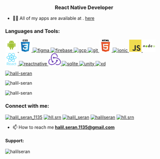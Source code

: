 <h3 align="center">React Native Developer</h3>


- 👨‍💻 All of my apps are available at .
[here](https://github.com/halil-seran?tab=repositories)  
<!--- I’m currently working at SeraCell -->

<!-- <img align="right" src="http://www.reactiongifs.com/r/vhpy.gif" width="250" height="189"/> -->



<h3 align="left">Languages and Tools:</h3>
<p align="left"> <a href="https://developer.android.com" target="_blank" rel="noreferrer"> <img src="https://raw.githubusercontent.com/devicons/devicon/master/icons/android/android-original-wordmark.svg" alt="android" width="40" height="40"/> </a> <a href="https://www.w3schools.com/css/" target="_blank" rel="noreferrer"> <img src="https://raw.githubusercontent.com/devicons/devicon/master/icons/css3/css3-original-wordmark.svg" alt="css3" width="40" height="40"/> </a> <a href="https://www.figma.com/" target="_blank" rel="noreferrer"> <img src="https://www.vectorlogo.zone/logos/figma/figma-icon.svg" alt="figma" width="40" height="40"/> </a> <a href="https://firebase.google.com/" target="_blank" rel="noreferrer"> <img src="https://www.vectorlogo.zone/logos/firebase/firebase-icon.svg" alt="firebase" width="40" height="40"/> </a> <a href="https://cloud.google.com" target="_blank" rel="noreferrer"> <img src="https://www.vectorlogo.zone/logos/google_cloud/google_cloud-icon.svg" alt="gcp" width="40" height="40"/> </a> <a href="https://git-scm.com/" target="_blank" rel="noreferrer"> <img src="https://www.vectorlogo.zone/logos/git-scm/git-scm-icon.svg" alt="git" width="40" height="40"/> </a> <a href="https://www.w3.org/html/" target="_blank" rel="noreferrer"> <img src="https://raw.githubusercontent.com/devicons/devicon/master/icons/html5/html5-original-wordmark.svg" alt="html5" width="40" height="40"/> </a> <a href="https://ionicframework.com" target="_blank" rel="noreferrer"> <img src="https://upload.wikimedia.org/wikipedia/commons/d/d1/Ionic_Logo.svg" alt="ionic" width="40" height="40"/> </a> <a href="https://developer.mozilla.org/en-US/docs/Web/JavaScript" target="_blank" rel="noreferrer"> <img src="https://raw.githubusercontent.com/devicons/devicon/master/icons/javascript/javascript-original.svg" alt="javascript" width="40" height="40"/> </a> <a href="https://nodejs.org" target="_blank" rel="noreferrer"> <img src="https://raw.githubusercontent.com/devicons/devicon/master/icons/nodejs/nodejs-original-wordmark.svg" alt="nodejs" width="40" height="40"/> </a> <a href="https://reactjs.org/" target="_blank" rel="noreferrer"> <img src="https://raw.githubusercontent.com/devicons/devicon/master/icons/react/react-original-wordmark.svg" alt="react" width="40" height="40"/> </a> <a href="https://reactnative.dev/" target="_blank" rel="noreferrer"> <img src="https://reactnative.dev/img/header_logo.svg" alt="reactnative" width="40" height="40"/> </a> <a href="https://redux.js.org" target="_blank" rel="noreferrer"> <img src="https://raw.githubusercontent.com/devicons/devicon/master/icons/redux/redux-original.svg" alt="redux" width="40" height="40"/> </a> <a href="https://www.sqlite.org/" target="_blank" rel="noreferrer"> <img src="https://www.vectorlogo.zone/logos/sqlite/sqlite-icon.svg" alt="sqlite" width="40" height="40"/> </a> <a href="https://unity.com/" target="_blank" rel="noreferrer"> <img src="https://www.vectorlogo.zone/logos/unity3d/unity3d-icon.svg" alt="unity" width="40" height="40"/> </a> <a href="https://www.adobe.com/products/xd.html" target="_blank" rel="noreferrer"> <img src="https://cdn.worldvectorlogo.com/logos/adobe-xd.svg" alt="xd" width="40" height="40"/> </a> </p>


<p align="left"> <a href="https://github.com/ryo-ma/github-profile-trophy"><img src="https://github-profile-trophy.vercel.app/?username=halil-seran&title=Joined2020,Commits,Repositories,Stars&theme=monokai" alt="halil-seran" /></a> </p>

<p align="left"> <img src="https://komarev.com/ghpvc/?username=halil-seran&label=Profile%20views&color=0e75b6&style=flat" alt="halil-seran" /> </p>


<p><img align="center" src="https://github-readme-streak-stats.herokuapp.com/?user=halil-seran&" alt="halil-seran" /></p>



<h3 align="left">Connect with me:</h3>
<p align="left">
<a href="https://www.hackerrank.com/halil_seran_1135" target="blank"><img align="center" src="https://raw.githubusercontent.com/rahuldkjain/github-profile-readme-generator/master/src/images/icons/Social/hackerrank.svg" alt="halil_seran_1135" height="45" width="60" /></a>
<a href="https://gitlab.com/halil-seran" target="blank"><img align="center" src="https://seeklogo.com/images/G/gitlab-logo-757620E430-seeklogo.com.png" alt="hll.srn" height="30" width="30" /></a>
<a href="https://twitter.com/halil_seran" target="blank"><img align="center" src="https://raw.githubusercontent.com/rahuldkjain/github-profile-readme-generator/master/src/images/icons/Social/twitter.svg" alt="halil_seran" height="30" width="40" /></a>
<a href="https://linkedin.com/in/halilseran" target="blank"><img align="center" src="https://raw.githubusercontent.com/rahuldkjain/github-profile-readme-generator/master/src/images/icons/Social/linked-in-alt.svg" alt="halilseran" height="30" width="40" /></a>
<a href="https://instagram.com/hll.srn" target="blank"><img align="center" src="https://raw.githubusercontent.com/rahuldkjain/github-profile-readme-generator/master/src/images/icons/Social/instagram.svg" alt="hll.srn" height="30" width="40" /></a>

</p>

- 📫 How to reach me **halil.seran.1135@gmail.com**
<h4 align="left">Support:</h4>
<p><a href="https://www.buymeacoffee.com/halilseran"> <img align="left" src="https://cdn.buymeacoffee.com/buttons/v2/default-yellow.png" height="50" width="210" alt="halilseran" /></a></p><br><br>





<!--
**halil-seran/halil-seran** is a ✨ _special_ ✨ repository because its `README.md` (this file) appears on your GitHub profile.

A
Here are some ideas to get you started:

- 🔭 I’m currently working on ...
- 🌱 I’m currently learning ...
- 👯 I’m looking to collaborate on ...
- 🤔 I’m looking for help with ...
- 💬 Ask me about ...
- 📫 How to reach me: ...
- 😄 Pronouns: ...
- ⚡ Fun fact: ...
-->

